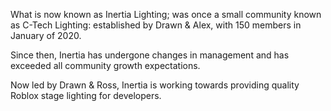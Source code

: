 What is now known as Inertia Lighting; was once a small community known as C-Tech Lighting: established by Drawn & Alex, with 150 members in January of 2020.

Since then, Inertia has undergone changes in management and has exceeded all community growth expectations.

Now led by Drawn & Ross, Inertia is working towards providing quality Roblox stage lighting for developers.
